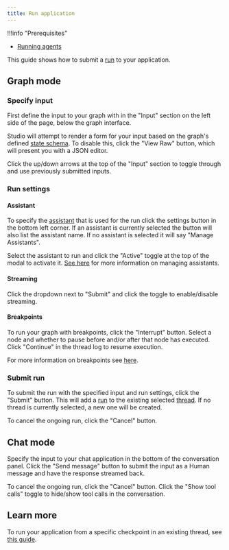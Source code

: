 ```yaml
---
title: Run application
---
```

!!!info  "Prerequisites"

* [Running agents](../../agents/run_agents#running-agents)

This guide shows how to submit a [run](../concepts/runs) to your application.

## Graph mode

### Specify input

First define the input to your graph with in the "Input" section on the left side of the page, below the graph interface.

Studio will attempt to render a form for your input based on the graph's defined [state schema](low_level.md/#schema). To disable this, click the "View Raw" button, which will present you with a JSON editor.

Click the up/down arrows at the top of the "Input" section to toggle through and use previously submitted inputs.

### Run settings

#### Assistant

To specify the [assistant](assistants) that is used for the run click the settings button in the bottom left corner. If an assistant is currently selected the button will also list the assistant name. If no assistant is selected it will say "Manage Assistants".

Select the assistant to run and click the "Active" toggle at the top of the modal to activate it. [See here](./studio/manage_assistants) for more information on managing assistants.

#### Streaming

Click the dropdown next to "Submit" and click the toggle to enable/disable streaming.

#### Breakpoints

To run your graph with breakpoints, click the "Interrupt" button. Select a node and whether to pause before and/or after that node has executed. Click "Continue" in the thread log to resume execution.

For more information on breakpoints see [here](breakpoints).

### Submit run

To submit the run with the specified input and run settings, click the "Submit" button. This will add a [run](../concepts/runs) to the existing selected [thread](../concepts/threads). If no thread is currently selected, a new one will be created.

To cancel the ongoing run, click the "Cancel" button.

## Chat mode

Specify the input to your chat application in the bottom of the conversation panel. Click the "Send message" button to submit the input as a Human message and have the response streamed back.

To cancel the ongoing run, click the "Cancel" button. Click the "Show tool calls" toggle to hide/show tool calls in the conversation.

## Learn more

To run your application from a specific checkpoint in an existing thread, see [this guide](./threads_studio#edit-thread-history).
